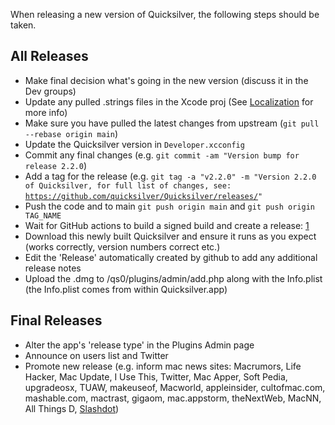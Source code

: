 When releasing a new version of Quicksilver, the following steps should
be taken.

## All Releases

-   Make final decision what's going in the new version (discuss it in
    the Dev groups)
-   Update any pulled .strings files in the Xcode proj (See
    [Localization](Localization "wikilink") for more info)
-   Make sure you have pulled the latest changes from upstream
    (`git pull --rebase origin main`)
-   Update the Quicksilver version in `Developer.xcconfig`
-   Commit any final changes (e.g.
    `git commit -am "Version bump for release 2.2.0`)
-   Add a tag for the release (e.g.
    `git tag -a "v2.2.0" -m "Version 2.2.0 of Quicksilver, for full list of changes, see: `[`https://github.com/quicksilver/Quicksilver/releases/`](https://github.com/quicksilver/Quicksilver/releases/)`"`
-   Push the code and to main `git push origin main` and
    `git push origin TAG_NAME`
-   Wait for GitHub actions to build a signed build and create a
    release: [1](https://github.com/quicksilver/Quicksilver/releases/)
-   Download this newly built Quicksilver and ensure it runs as you
    expect (works correctly, version numbers correct etc.)
-   Edit the 'Release' automatically created by github to add any additional release notes
-   Upload the .dmg to /qs0/plugins/admin/add.php along with the
    Info.plist (the Info.plist comes from within Quicksilver.app)

## Final Releases

-   Alter the app's 'release type' in the Plugins Admin page
-   Announce on users list and Twitter
-   Promote new release (e.g. inform mac news sites: Macrumors, Life
    Hacker, Mac Update, I Use This, Twitter, Mac Apper, Soft Pedia,
    upgradeosx, TUAW, makeuseof, Macworld, appleinsider, cultofmac.com,
    mashable.com, mactrast, gigaom, mac.appstorm, theNextWeb, MacNN, All
    Things D, [Slashdot](http://apple.slashdot.org/))